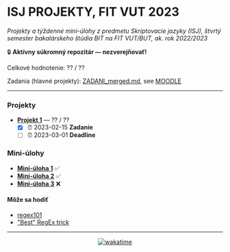 # ISJ PROJEKTY, FIT VUT 2023 #

*Projekty a týždenné mini-úlohy z predmetu Skriptovacie jazyky (ISJ), štvrtý semester bakalárskeho štúdia BIT na FIT VUT/BUT, ak. rok 2022/2023*

🔒 **Aktívny súkromný repozitár — nezverejňovať!**

Celkové hodnotenie: ?? / ??

Zadania (hlavné projekty): [ZADANI_merged.md](ZADANI_merged.md), see [MOODLE](https://moodle.vut.cz/course/view.php?id=231023#section-3)

----------------------------------------------

### Projekty ###

* **[Projekt 1](ZADANI_merged.md#projekt-1)** — ?? / ??
  * [X] ⏰ 2023-02-15 **Zadanie**
  * [ ] ⏰ 2023-03-01 **Deadline**

### Mini-úlohy ###

* **[Mini-úloha 1](mini-ulohy/minitask1.py)** ✅
* **[Mini-úloha 2](mini-ulohy/minitask2.py)** ✅
* **[Mini-úloha 3](mini-ulohy/minitask3.py)** ❌

#### Môže sa hodiť ####

* [regex101](https://regex101.com/)
* ["Best" RegEx trick](https://www.rexegg.com/regex-best-trick.html#notarzan)

----------------------------------------------

<div align="center"><a href="https://wakatime.com"><img alt="wakatime" src="https://wakatime.com/badge/user/dd421270-8f1c-43aa-aa5b-ec52a2a18852/project/e67104b6-a9e6-4f2c-8c94-56d6345777dd.svg" /></a></div>
